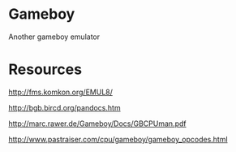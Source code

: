 # Gameboy

Another gameboy emulator

# Resources

http://fms.komkon.org/EMUL8/

http://bgb.bircd.org/pandocs.htm

http://marc.rawer.de/Gameboy/Docs/GBCPUman.pdf

http://www.pastraiser.com/cpu/gameboy/gameboy_opcodes.html
